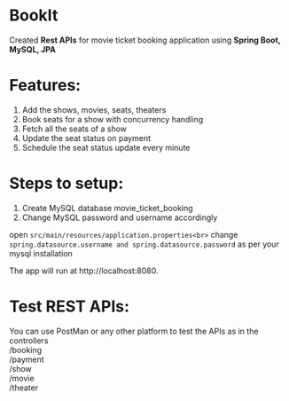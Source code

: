 # BookIt
Created **Rest APIs** for movie ticket booking application using **Spring Boot, MySQL, JPA**

# Features: 
1. Add the shows, movies, seats, theaters
2. Book seats for a show with concurrency handling
3. Fetch all the seats of a show
4. Update the seat status on payment
5. Schedule the seat status update every minute

# Steps to setup:

1. Create MySQL database movie_ticket_booking
2. Change MySQL password and username accordingly

open ```src/main/resources/application.properties<br>```
change ```spring.datasource.username and spring.datasource.password``` as per your mysql installation

The app will run at http://localhost:8080.

# Test REST APIs:
You can use PostMan or any other platform to test the APIs as in the controllers<br>
/booking<br>
/payment<br>
/show<br>
/movie<br>
/theater<br>







   
   


